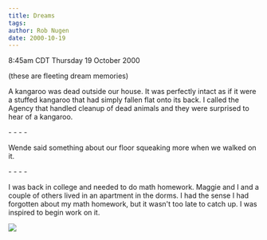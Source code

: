 ```yaml
---
title: Dreams
tags: 
author: Rob Nugen
date: 2000-10-19
---
```


<title>Dream Snippets</title>
<p class=date>8:45am CDT Thursday 19 October 2000
<p class=note>(these are fleeting dream memories)

<p class=dream>A kangaroo was dead outside our house.  It was
perfectly intact as if it were a stuffed kangaroo that had simply
fallen flat onto its back.  I called the Agency that handled cleanup
of dead animals and they were surprised to hear of a kangaroo.

<p>- - - -

<p class=dream>Wende said something about our floor squeaking more
when we walked on it.

<p>- - - -

<p class=dream>I was back in college and needed to do math homework.
Maggie and I and a couple of others lived in an apartment in the
dorms.  I had the sense I had forgotten about my math homework, but it
wasn't too late to catch up.  I was inspired to begin work on it.

<p><img src='/images/rob/wL-ROB.gif'>


